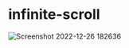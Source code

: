 # infinite-scroll
![Screenshot 2022-12-26 182636](https://user-images.githubusercontent.com/59387756/209548857-80ae8c45-c1e6-4b51-9ddd-3a529e7cac2c.png)
